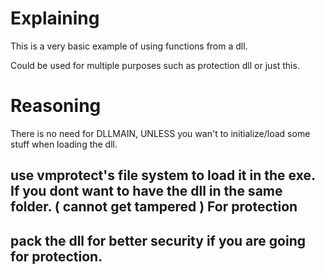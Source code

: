 # Explaining

This is a very basic example of using functions from a dll.

Could be used for multiple purposes such as protection dll or just this.

# Reasoning
There is no need for DLLMAIN, UNLESS you wan't to initialize/load some stuff when loading the dll.


## use vmprotect's file system to load it in the exe. If you dont want to have the dll in the same folder. ( cannot get tampered ) For protection
## pack the dll for better security if you are going for protection.
